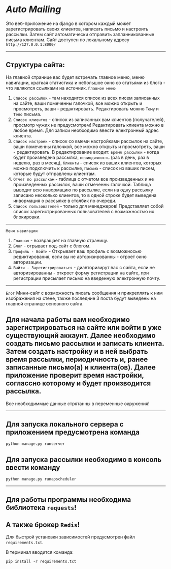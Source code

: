 ***Auto Mailing***
===

Это веб-приложение на django в котором каждый может зарегистрировать своих клиентов, написать письмо и настроить рассылки.
Затем сайт автоматически отправить запланникованные письма клиентам.
Сайт доступен по локальному адресу `http://127.0.0.1:8000/`

---
**Структура сайта:**
-
На главной странице вас будет встречать главное меню, меню навигации, краткая статистика и небольшое окно со статьями из блога - что являются ссылками на источник.
``Главное меню``
1. `Список рассылок` - там находится список из всех писем записанных на сайте, ваши помеченны галочкой, все можно открыть и просмотреть, ваши - редактировать. Редактировать можно `Тему` и `Тело` письма.
2. `Список клиентов` - список из записанных вам клиентов (получателей), просмотр чужих не предусмотрем! Редактировать клиента можно в любое время. Для записи необходимо ввести електронный адрес клиента.
3. `Список настроек` - список со вмеми настройками рассылок на сайте, ваши помеченны галочкой, все можно открыть и просмотреть, ваши - редактировать. В редактирование входит: `время рассылки` - когда будет произведена рассылка, `периодичность` (раз в день, раз в неделю, раз в месяц), `Клиенты` - список из ваших клиентов, которых можно подключить к рассылке, `Письма` - список из ваших писем, которые будут отправлены клиентам.
4. `Отчет по рассылкам` - таблица с отчетом все произведенных и не произведенных рассылок, ваши отмеченны галочкой. Таблица выводит всю инвормацию по рассылке, если на одну рассылку записано несколько клиентов, то в одной строке будет выведена инвормация о рассылке в столбик по очереди.
5. ``Cписок пользователей`` - только для менеджеров! Представляет собой список зарегистрированных пользователей с возможностью их блокировки.
---
``Меню навигации``
1. `Главная` - возвращает на главную страницу.
2. `Блог` - отрывает под-сайт с блогом.
3. `Профиль - Войти` - Открывает ваш профиль с возможносью редиктирования, если вы не авторизированны - отроет окно авторизации.
4. `Выйти - Зарегистрироваться` - диавторизирут вас с сайта, если не авторизированны - откроет форму регистрации на сайте, при регистрации присылает письмо на введенную электронную почту.
---
``Блог``
Мини-сайт с возможность писать сообщения и прикреплять к ним изображения на стене, также последние 3 поста будут выведены на главной странице основного сайта.

Для начала работы вам необходимо зарегистрироваться на сайте или войти в уже существующий аккаунт.
Далее необходимо создать письмо рассылки и записать клиента.
Затем создать настройку и в ней выбрать время рассылки, периодичность и, ранее записанные письмо(а) и клиента(ов).
Далее приложение проверит время настройки, соглассно которому и будет производится рассылка.
---
Все необходиммые данные стрятанны в переменные окружения!

---
Для запуска локального сервера с приложением предусмотрена команда 
-
````
python manage.py runserver
````

Для запуска рассылки необходимо в консоль ввести команду
-
````
python manage.py runapscheduler
````

---
Для работы программы необходима библиотека `requests`!
-
A также брокер `Redis`!
-

Для быстрой установки зависимостей предусмотрен файл `requirements.txt`.

В терминал вводится команда:
````
pip install -r requirements.txt
````